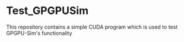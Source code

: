 # Test_GPGPUSim

This repository contains a simple CUDA program which is used to test GPGPU-Sim's functionality
